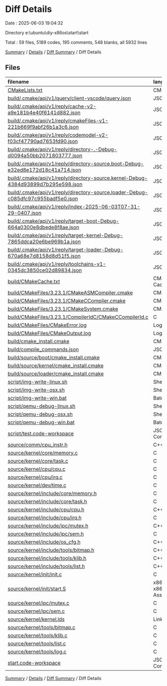 # Diff Details

Date : 2025-06-03 19:04:32

Directory e:\\ubuntu\\diy-x86os\\start\\start

Total : 59 files,  5189 codes, 195 comments, 548 blanks, all 5932 lines

[Summary](results.md) / [Details](details.md) / [Diff Summary](diff.md) / Diff Details

## Files
| filename | language | code | comment | blank | total |
| :--- | :--- | ---: | ---: | ---: | ---: |
| [CMakeLists.txt](/CMakeLists.txt) | CMake | 51 | 0 | 13 | 64 |
| [build/.cmake/api/v1/query/client-vscode/query.json](/build/.cmake/api/v1/query/client-vscode/query.json) | JSON | 1 | 0 | 0 | 1 |
| [build/.cmake/api/v1/reply/cache-v2-a9e181b4e40f6141d882.json](/build/.cmake/api/v1/reply/cache-v2-a9e181b4e40f6141d882.json) | JSON | 1,267 | 0 | 1 | 1,268 |
| [build/.cmake/api/v1/reply/cmakeFiles-v1-221b669f9abf26b1a3c6.json](/build/.cmake/api/v1/reply/cmakeFiles-v1-221b669f9abf26b1a3c6.json) | JSON | 469 | 0 | 1 | 470 |
| [build/.cmake/api/v1/reply/codemodel-v2-f03cf47790ad7653fd90.json](/build/.cmake/api/v1/reply/codemodel-v2-f03cf47790ad7653fd90.json) | JSON | 159 | 0 | 1 | 160 |
| [build/.cmake/api/v1/reply/directory-.-Debug-d0094a50bb2071803777.json](/build/.cmake/api/v1/reply/directory-.-Debug-d0094a50bb2071803777.json) | JSON | 14 | 0 | 1 | 15 |
| [build/.cmake/api/v1/reply/directory-source.boot-Debug-e32ed8e172d18c41a714.json](/build/.cmake/api/v1/reply/directory-source.boot-Debug-e32ed8e172d18c41a714.json) | JSON | 14 | 0 | 1 | 15 |
| [build/.cmake/api/v1/reply/directory-source.kernel-Debug-4384d93899d7b295e598.json](/build/.cmake/api/v1/reply/directory-source.kernel-Debug-4384d93899d7b295e598.json) | JSON | 14 | 0 | 1 | 15 |
| [build/.cmake/api/v1/reply/directory-source.loader-Debug-c085dfc97c955badf5e0.json](/build/.cmake/api/v1/reply/directory-source.loader-Debug-c085dfc97c955badf5e0.json) | JSON | 14 | 0 | 1 | 15 |
| [build/.cmake/api/v1/reply/index-2025-06-03T07-31-29-0407.json](/build/.cmake/api/v1/reply/index-2025-06-03T07-31-29-0407.json) | JSON | 132 | 0 | 1 | 133 |
| [build/.cmake/api/v1/reply/target-boot-Debug-664a0300e8dbede8f8ae.json](/build/.cmake/api/v1/reply/target-boot-Debug-664a0300e8dbede8f8ae.json) | JSON | 162 | 0 | 1 | 163 |
| [build/.cmake/api/v1/reply/target-kernel-Debug-7865ddca20e6be969b1a.json](/build/.cmake/api/v1/reply/target-kernel-Debug-7865ddca20e6be969b1a.json) | JSON | 322 | 0 | 1 | 323 |
| [build/.cmake/api/v1/reply/target-loader-Debug-670a68e7d8158d8d51f5.json](/build/.cmake/api/v1/reply/target-loader-Debug-670a68e7d8158d8d51f5.json) | JSON | 170 | 0 | 1 | 171 |
| [build/.cmake/api/v1/reply/toolchains-v1-0345dc3850ce02d89834.json](/build/.cmake/api/v1/reply/toolchains-v1-0345dc3850ce02d89834.json) | JSON | 48 | 0 | 1 | 49 |
| [build/CMakeCache.txt](/build/CMakeCache.txt) | CMake Cache | 312 | 0 | 74 | 386 |
| [build/CMakeFiles/3.23.1/CMakeASMCompiler.cmake](/build/CMakeFiles/3.23.1/CMakeASMCompiler.cmake) | CMake | 14 | 0 | 7 | 21 |
| [build/CMakeFiles/3.23.1/CMakeCCompiler.cmake](/build/CMakeFiles/3.23.1/CMakeCCompiler.cmake) | CMake | 55 | 0 | 18 | 73 |
| [build/CMakeFiles/3.23.1/CMakeSystem.cmake](/build/CMakeFiles/3.23.1/CMakeSystem.cmake) | CMake | 10 | 0 | 6 | 16 |
| [build/CMakeFiles/3.23.1/CompilerIdC/CMakeCCompilerId.c](/build/CMakeFiles/3.23.1/CompilerIdC/CMakeCCompilerId.c) | C | 633 | 61 | 135 | 829 |
| [build/CMakeFiles/CMakeError.log](/build/CMakeFiles/CMakeError.log) | Log | 53 | 0 | 56 | 109 |
| [build/CMakeFiles/CMakeOutput.log](/build/CMakeFiles/CMakeOutput.log) | Log | 20 | 0 | 15 | 35 |
| [build/cmake\_install.cmake](/build/cmake_install.cmake) | CMake | 48 | 0 | 10 | 58 |
| [build/compile\_commands.json](/build/compile_commands.json) | JSON | 92 | 0 | 0 | 92 |
| [build/source/boot/cmake\_install.cmake](/build/source/boot/cmake_install.cmake) | CMake | 33 | 0 | 7 | 40 |
| [build/source/kernel/cmake\_install.cmake](/build/source/kernel/cmake_install.cmake) | CMake | 33 | 0 | 7 | 40 |
| [build/source/loader/cmake\_install.cmake](/build/source/loader/cmake_install.cmake) | CMake | 33 | 0 | 7 | 40 |
| [script/img-write-linux.sh](/script/img-write-linux.sh) | Shell Script | 16 | 18 | 10 | 44 |
| [script/img-write-osx.sh](/script/img-write-osx.sh) | Shell Script | 16 | 17 | 11 | 44 |
| [script/img-write-win.bat](/script/img-write-win.bat) | Batch | 14 | 25 | 10 | 49 |
| [script/qemu-debug-linux.sh](/script/qemu-debug-linux.sh) | Shell Script | 2 | 1 | 1 | 4 |
| [script/qemu-debug-osx.sh](/script/qemu-debug-osx.sh) | Shell Script | 1 | 1 | 1 | 3 |
| [script/qemu-debug-win.bat](/script/qemu-debug-win.bat) | Batch | 1 | 1 | 1 | 3 |
| [script/test.code-workspace](/script/test.code-workspace) | JSON with Comments | 10 | 0 | 0 | 10 |
| [source/comm/cpu\_instr.h](/source/comm/cpu_instr.h) | C++ | 14 | 0 | 3 | 17 |
| [source/kernel/core/memory.c](/source/kernel/core/memory.c) | C | 64 | 8 | 10 | 82 |
| [source/kernel/core/task.c](/source/kernel/core/task.c) | C | 231 | 5 | 22 | 258 |
| [source/kernel/cpu/cpu.c](/source/kernel/cpu/cpu.c) | C | 22 | 0 | 2 | 24 |
| [source/kernel/cpu/irq.c](/source/kernel/cpu/irq.c) | C | 22 | 0 | 2 | 24 |
| [source/kernel/dev/time.c](/source/kernel/dev/time.c) | C | 1 | 0 | 1 | 2 |
| [source/kernel/include/core/memory.h](/source/kernel/include/core/memory.h) | C | 19 | 0 | 6 | 25 |
| [source/kernel/include/core/task.h](/source/kernel/include/core/task.h) | C | 64 | 8 | 18 | 90 |
| [source/kernel/include/cpu/cpu.h](/source/kernel/include/cpu/cpu.h) | C++ | 15 | 0 | 2 | 17 |
| [source/kernel/include/cpu/irq.h](/source/kernel/include/cpu/irq.h) | C | 4 | 0 | 2 | 6 |
| [source/kernel/include/ipc/mutex.h](/source/kernel/include/ipc/mutex.h) | C++ | 14 | 0 | 9 | 23 |
| [source/kernel/include/ipc/sem.h](/source/kernel/include/ipc/sem.h) | C | 13 | 0 | 3 | 16 |
| [source/kernel/include/os\_cfg.h](/source/kernel/include/os_cfg.h) | C++ | 0 | 8 | 0 | 8 |
| [source/kernel/include/tools/bitmap.h](/source/kernel/include/tools/bitmap.h) | C++ | 15 | 8 | 6 | 29 |
| [source/kernel/include/tools/klib.h](/source/kernel/include/tools/klib.h) | C++ | 16 | 0 | 4 | 20 |
| [source/kernel/include/tools/list.h](/source/kernel/include/tools/list.h) | C++ | 54 | 0 | 12 | 66 |
| [source/kernel/init/init.c](/source/kernel/init/init.c) | C | 54 | 18 | 7 | 79 |
| [source/kernel/init/start.S](/source/kernel/init/start.S) | x86 and x86_64 Assembly | 61 | 0 | 22 | 83 |
| [source/kernel/ipc/mutex.c](/source/kernel/ipc/mutex.c) | C | 49 | 8 | 6 | 63 |
| [source/kernel/ipc/sem.c](/source/kernel/ipc/sem.c) | C | 47 | 0 | 4 | 51 |
| [source/kernel/kernel.lds](/source/kernel/kernel.lds) | LinkerScript | 1 | 0 | 1 | 2 |
| [source/kernel/tools/bitmap.c](/source/kernel/tools/bitmap.c) | C | 65 | 0 | 2 | 67 |
| [source/kernel/tools/klib.c](/source/kernel/tools/klib.c) | C | 11 | 0 | -1 | 10 |
| [source/kernel/tools/list.c](/source/kernel/tools/list.c) | C | 78 | 0 | 6 | 84 |
| [source/kernel/tools/log.c](/source/kernel/tools/log.c) | C | 6 | 8 | -2 | 12 |
| [start.code-workspace](/start.code-workspace) | JSON with Comments | 16 | 0 | 0 | 16 |

[Summary](results.md) / [Details](details.md) / [Diff Summary](diff.md) / Diff Details